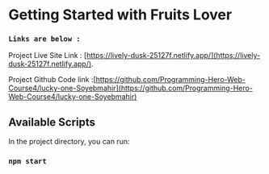 # Getting Started with Fruits Lover

### `Links are below :`
 Project Live Site Link : [https://lively-dusk-25127f.netlify.app/](https://lively-dusk-25127f.netlify.app/).
 
 Project Github Code link :[https://github.com/Programming-Hero-Web-Course4/lucky-one-Soyebmahir](https://github.com/Programming-Hero-Web-Course4/lucky-one-Soyebmahir)

## Available Scripts

In the project directory, you can run:

### `npm start`

